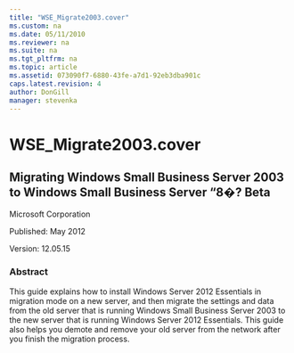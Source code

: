 ```yaml
---
title: "WSE_Migrate2003.cover"
ms.custom: na
ms.date: 05/11/2010
ms.reviewer: na
ms.suite: na
ms.tgt_pltfrm: na
ms.topic: article
ms.assetid: 073090f7-6880-43fe-a7d1-92eb3dba901c
caps.latest.revision: 4
author: DonGill
manager: stevenka
---
```

# WSE_Migrate2003.cover
## Migrating Windows Small Business Server 2003 to Windows Small Business Server “8�? Beta  
 Microsoft Corporation  
  
 Published: May 2012  
  
 Version: 12.05.15  
  
### Abstract  
 This guide explains how to install  Windows Server 2012 Essentials in migration mode on a new server, and then migrate the settings and data from the old server that is running Windows Small Business Server 2003 to the new server that is running  Windows Server 2012 Essentials. This guide also helps you demote and remove your old server from the network after you finish the migration process.
